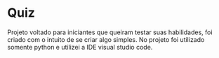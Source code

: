 
# Quiz







Projeto voltado para iniciantes que queiram testar suas habilidades, foi criado com o intuito de se criar algo simples. No projeto foi utilizado somente python e utilizei a IDE
visual studio code.
